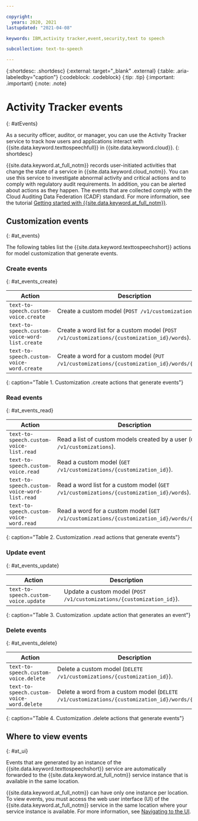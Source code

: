 ```yaml
---

copyright:
  years: 2020, 2021
lastupdated: "2021-04-08"

keywords: IBM,activity tracker,event,security,text to speech

subcollection: text-to-speech

---
```


{:shortdesc: .shortdesc}
{:external: target="_blank" .external}
{:table: .aria-labeledby="caption"}
{:codeblock: .codeblock}
{:tip: .tip}
{:important: .important}
{:note: .note}

# Activity Tracker events
{: #atEvents}

As a security officer, auditor, or manager, you can use the Activity Tracker service to track how users and applications interact with {{site.data.keyword.texttospeechfull}} in {{site.data.keyword.cloud}}.
{: shortdesc}

{{site.data.keyword.at_full_notm}} records user-initiated activities that change the state of a service in {{site.data.keyword.cloud_notm}}. You can use this service to investigate abnormal activity and critical actions and to comply with regulatory audit requirements. In addition, you can be alerted about actions as they happen. The events that are collected comply with the Cloud Auditing Data Federation (CADF) standard. For more information, see the tutorial [Getting started with {{site.data.keyword.at_full_notm}}](/docs/activity-tracker?topic=activity-tracker-getting-started).

## Customization events
{: #at_events}

The following tables list the {{site.data.keyword.texttospeechshort}} actions for model customization that generate events.

### Create events
{: #at_events_create}

| Action                                         | Description                                                                                  |
|------------------------------------------------|----------------------------------------------------------------------------------------------|
| `text-to-speech.custom-voice.create`           | Create a custom model (`POST /v1/customizations`).                                           |
| `text-to-speech.custom-voice-word-list.create` | Create a word list for a custom model (`POST /v1/customizations/{customization_id}/words`).  |
| `text-to-speech.custom-voice-word.create`      | Create a word for a custom model (`PUT /v1/customizations/{customization_id}/words/{word}`). |
{: caption="Table 1. Customization .create actions that generate events"}

### Read events
{: #at_events_read}

| Action                                       | Description                                                                                |
|----------------------------------------------|--------------------------------------------------------------------------------------------|
| `text-to-speech.custom-voice-list.read`      | Read a list of custom models created by a user (`GET /v1/customizations`).                 |
| `text-to-speech.custom-voice.read`           | Read a custom model (`GET /v1/customizations/{customization_id}`).                         |
| `text-to-speech.custom-voice-word-list.read` | Read a word list for a custom model (`GET /v1/customizations/{customization_id}/words`).   |
| `text-to-speech.custom-voice-word.read`      | Read a word for a custom model (`GET /v1/customizations/{customization_id}/words/{word}`). |
{: caption="Table 2. Customization .read actions that generate events"}

### Update event
{: #at_events_update}

| Action                               | Description                                                           |
|--------------------------------------|-----------------------------------------------------------------------|
| `text-to-speech.custom-voice.update` | Update a custom model (`POST /v1/customizations/{customization_id}`). |
{: caption="Table 3. Customization .update action that generates an event"}

### Delete events
{: #at_events_delete}

| Action                                    | Description                                                                                      |
|-------------------------------------------|--------------------------------------------------------------------------------------------------|
| `text-to-speech.custom-voice.delete`      | Delete a custom model (`DELETE /v1/customizations/{customization_id}`).                          |
| `text-to-speech.custom-voice-word.delete` | Delete a word from a custom model (`DELETE /v1/customizations/{customization_id}/words/{word}`). |
{: caption="Table 4. Customization .delete actions that generate events"}

## Where to view events
{: #at_ui}

Events that are generated by an instance of the {{site.data.keyword.texttospeechshort}} service are automatically forwarded to the {{site.data.keyword.at_full_notm}} service instance that is available in the same location.

{{site.data.keyword.at_full_notm}} can have only one instance per location. To view events, you must access the web user interface (UI) of the {{site.data.keyword.at_full_notm}} service in the same location where your service instance is available. For more information, see [Navigating to the UI](/docs/activity-tracker?topic=activity-tracker-launch).
